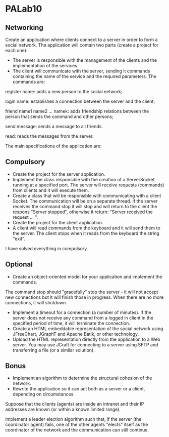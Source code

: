 # PALab10

## Networking
Create an application where clients connect to a server in order to form a social network. The application will contain two parts (create a project for each one):

- The server is responsible with the management of the clients and the implementation of the services.
- The client will communicate with the server, sending it commands containing the name of the service and the required parameters. The commands are:

register name: adds a new person to the social network;

login name: establishes a connection between the server and the client;

friend name1 name2 ... namek: adds friendship relations between the person that sends the command and other persons;

send message: sends a message to all friends.

read: reads the messages from the server.

The main specifications of the application are:

## Compulsory
- Create the project for the server application.
- Implement the class responsible with the creation of a ServerSocket running at a specified port. The server will receive requests (commands) from clients and it will execute them.
- Create a class that will be responsible with communicating with a client Socket. The communication will be on a separate thread. If the server receives the command stop it will stop and will return to the client the respons "Server stopped", otherwise it return: "Server received the request ... ".
- Create the project for the client application.
- A client will read commands from the keyboard and it will send them to the server. The client stops when it reads from the keyboard the string "exit".

I have solved everything in compulsory.

## Optional
- Create an object-oriented model for your application and implement the commands.

The command stop should "gracefully" stop the server - it will not accept new connections but it will finish those in progress. When there are no more connections, it will shutdown.
- Implement a timeout for a connection (a number of minutes). If the server does not receive any command from a logged in client in the specified period of time, it will terminate the connection.
- Create an HTML embeddable representation of the social network using JFreeChart, JGraphT and Apache Batik, or other technology.
- Upload the HTML representation directly from the application to a Web server. You may use JCraft for connecting to a server using SFTP and transferring a file (or a similar solution).

## Bonus
- Implement an algorithm to determine the structural cohesion of the network.
- Rewrite the application so it can act both as a server or a client, depending on circumstances.

Suppose that the clients (agents) are inside an intranet and their IP addresses are known (or within a known limited range).

Implement a leader election algorithm such that, if the server (the coordinator agent) fails, one of the other agents "elects" itself as the coordinator of the network and the communication can still continue.
